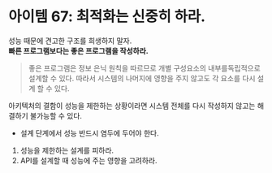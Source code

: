 # 아이템 67: 최적화는 신중히 하라.  
성능 때문에 견고한 구조를 희생하지 말자.  
**빠른 프로그램보다는 좋은 프로그램을 작성하라.**  
> 좋은 프로그램은 정보 은닉 원칙을 따르므로 개별 구성요소의 내부를독립적으로 설계할 수 있다. 따라서 시스템의 나머지에 영향을 주지 않고도 각 요소를 다시 설계 할 수 있다.  

아키텍처의 결함이 성능을 제한하는 상황이라면 시스템 전체를 다시 작성하지 않고는 해결하기 불가능할 수 있다.  
* 설계 단계에서 성능 반드시 염두에 두어야 한다.  
1. 성능을 제한하는 설계를 피하라.  
2. API를 설계할 때 성능에 주는 영향을 고려하라.  

